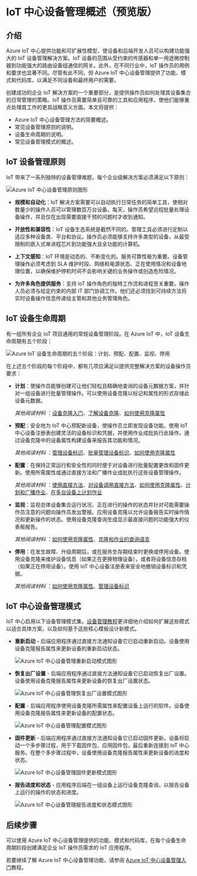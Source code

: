 <properties
 pageTitle="IoT 中心设备管理概述 | Azure"
 description="本文概述了 Azure IoT 中心的设备管理：企业设备生命周期、重新启动、恢复出厂设置、固件更新、配置、设备克隆、查询、作业"
 services="iot-hub"
 documentationCenter=""
 authors="bzurcher"
 manager="timlt"
 editor=""/>

<tags
 ms.service="iot-hub"
 ms.devlang="na"
 ms.topic="get-started-article"
 ms.tgt_pltfrm="na"
 ms.workload="na"
 ms.date="10/03/2016"
 ms.author="bzurcher"
 wacn.date="11/07/2016"/>

# IoT 中心设备管理概述（预览版）

## 介绍

Azure IoT 中心提供功能和可扩展性模型，使设备和后端开发人员可以构建功能强大的 IoT 设备管理解决方案。IoT 设备的范围从受约束的传感器和单一用途微控制器到功能强大的路由设备组通信的网关。此外，在不同行业中，IoT 操作员的用例和要求也显著不同。尽管有此不同，但 Azure IoT 中心设备管理提供了功能、模式和代码库，以满足不同设备和最终用户的需要。

创建成功的企业 IoT 解决方案的一个重要部分，是提供操作员如何处理其设备集合的日常管理的策略。IoT 操作员需要简单且可靠的工具和应用程序，使他们能够重点处理其工作的更具战略意义方面。本文将提供：

- Azure IoT 中心设备管理方法的简要概述。
- 常见设备管理原则的说明。
- 设备生命周期的说明。
- 常见设备管理模式的概述。

## IoT 设备管理原则

IoT 带来了一系列独特的设备管理难题，每个企业级解决方案必须满足以下原则：

![Azure IoT 中心设备管理原则图形][img-dm_principles]  


- **规模和自动化**：IoT 解决方案需要可以自动执行日常任务的简单工具，使相对数量少的操作人员可以管理数百万台设备。每天，操作员希望远程批量处理设备操作，并且仅在出现需要直接干预的问题时才收到通知。

- **开放性和兼容性**：IoT 设备生态系统是截然不同的。管理工具必须进行定制以适应多种设备类、平台和协议。操作员必须能够支持许多类型的设备，从最受限制的嵌入式单进程芯片到功能强大且全功能的计算机。

- **上下文感知**：IoT 环境是动态的、不断变化的。服务可靠性极为重要。设备管理操作必须考虑到 SLA 维护时段、网络和电源状态、正在使用情况和设备地理位置，以确保维护停机时间不会影响关键的业务操作或创造危险情况。

- **为许多角色提供服务**：支持 IoT 操作角色的独特工作流和进程至关重要。操作人员必须与给定约束的内部 IT 部门协调工作。他们还必须找到可持续方法将实时设备操作信息传递给主管和其他业务管理角色。

## IoT 设备生命周期

有一组所有企业 IoT 项目通用的常规设备管理阶段。在 Azure IoT 中，IoT 设备生命周期有五个阶段：

![Azure IoT 设备生命周期的五个阶段：计划、预配、配置、监视、停用][img-device_lifecycle]  


在上述五个阶段的每个阶段中，都有几项应满足以提供完整解决方案的设备操作员要求：

- **计划**：使操作员能够创建可让他们轻松且精确地查询的设备元数据方案，并针对一组设备进行批量管理操作。可以使用设备克隆以标记和属性的形式存储此设备元数据。

    *其他阅读材料* ：[设备克隆入门][lnk-twins-getstarted]、[了解设备克隆][lnk-twins-devguide]、[如何使用克隆属性][lnk-twin-properties]

- **预配**：安全地为 IoT 中心预配新设备，使操作员立即发现设备功能。使用 IoT 中心设备注册表创建灵活的设备标识和凭据，并使用作业成批执行此操作。通过设备克隆中的设备属性构建设备来报告其功能和情况。

    *其他阅读材料* ：[管理设备标识][lnk-identity-registry]、[批量管理设备标识][lnk-bulk-identity]、[如何使用克隆属性][lnk-twin-properties]

- **配置**：在保持正常运行和安全性的同时便于对设备进行批量配置更改和固件更新。使用所需属性或通过直接方法和广播作业成批执行这些设备管理操作。

    *其他阅读材料* ：[使用直接方法][lnk-c2d-methods]、[对设备调用直接方法][lnk-methods-devguide]、[如何使用克隆属性][lnk-twin-properties]、[计划和广播作业][lnk-jobs]、[在多台设备上计划作业][lnk-jobs-devguide]

- **监视**：监视总体设备集合运行状况、正在进行的操作的状态并针对可能需要操作员注意的问题向操作员发出警报。应用设备克隆以允许设备报告实时操作情况和更新操作的状态。使用设备克隆查询生成显示最直接问题的功能强大的仪表板报告。

    *其他阅读材料* ：[如何使用克隆属性][lnk-twin-properties]、[克隆和作业的查询语言][lnk-query-language]

- **停用**：在发生故障、升级周期后，或在服务生存期结束时更换或停用设备。使用设备克隆来维护设备信息（如果正在更换物理设备），或者将设备信息存档（如果正在停用设备）。使用 IoT 中心设备注册表来安全地撤销设备标识和凭据。

    *其他阅读材料* ：[如何使用克隆属性][lnk-twin-properties]、[管理设备标识][lnk-identity-registry]

## IoT 中心设备管理模式

IoT 中心启用以下设备管理模式集。[设备管理教程][lnk-get-started]更详细地介绍如何扩展这些模式以适合具体方案，以及如何基于这些核心模板设计新模式。

- **重新启动** - 后端应用程序通过直接方法通知设备它已启动重新启动。设备使用设备克隆报告属性来更新设备的重新启动状态。

    ![Azure IoT 中心设备管理重新启动模式图形][img-reboot_pattern]  


- **恢复出厂设置** - 后端应用程序通过直接方法通知设备它已启动恢复出厂设置。设备使用设备克隆报告属性来更新设备的恢复出厂设置状态。

    ![Azure IoT 中心设备管理恢复出厂设置模式图形][img-facreset_pattern]  


- **配置** - 后端应用程序使用设备克隆所需属性来配置设备上运行的软件。设备使用设备克隆报告属性来更新设备的配置状态。

    ![Azure IoT 中心设备管理配置模式图形][img-config_pattern]  


- **固件更新** - 后端应用程序通过直接方法通知设备它已启动固件更新。设备将启动一个多步骤过程，用于下载固件包、应用固件包，最后重新连接到 IoT 中心服务。在整个多步骤过程中，设备使用设备克隆报告属性来更新设备的进度和状态。

    ![Azure IoT 中心设备管理固件更新模式图形][img-fwupdate_pattern]  


- **报告进度和状态** - 应用程序后端在一组设备上运行设备克隆查询，以报告设备上运行的操作的状态和进度。

    ![Azure IoT 中心设备管理报告进度和状态模式图形][img-report_progress_pattern]  


## 后续步骤

可以使用 Azure IoT 中心设备管理提供的功能、模式和代码库，在每个设备生命周期阶段创建满足企业 IoT 操作员需求的 IoT 应用程序。

若要继续了解 Azure IoT 中心设备管理功能，请参阅 [Azure IoT 中心设备管理入门][lnk-get-started]教程。

<!-- Images and links -->

[img-dm_principles]: ./media/iot-hub-device-management-overview/image4.png
[img-device_lifecycle]: ./media/iot-hub-device-management-overview/image5.png
[img-config_pattern]: ./media/iot-hub-device-management-overview/configuration-pattern.png
[img-facreset_pattern]: ./media/iot-hub-device-management-overview/facreset-pattern.png
[img-fwupdate_pattern]: ./media/iot-hub-device-management-overview/fwupdate-pattern.png
[img-reboot_pattern]: ./media/iot-hub-device-management-overview/reboot-pattern.png
[img-report_progress_pattern]: ./media/iot-hub-device-management-overview/report-progress-pattern.png

[lnk-twins-devguide]: /documentation/articles/iot-hub-devguide-device-twins/
[lnk-get-started]: /documentation/articles/iot-hub-device-management-get-started/
[lnk-twins-getstarted]: /documentation/articles/iot-hub-node-node-twin-getstarted/
[lnk-twin-properties]: /documentation/articles/iot-hub-node-node-twin-how-to-configure/
[lnk-hub-getstarted]: /documentation/articles/iot-hub-csharp-csharp-getstarted/
[lnk-identity-registry]: /documentation/articles/iot-hub-devguide-identity-registry/
[lnk-bulk-identity]: /documentation/articles/iot-hub-bulk-identity-mgmt/
[lnk-query-language]: /documentation/articles/iot-hub-devguide-query-language/
[lnk-c2d-methods]: /documentation/articles/iot-hub-c2d-methods/
[lnk-methods-devguide]: /documentation/articles/iot-hub-devguide-direct-methods/
[lnk-jobs]: /documentation/articles/iot-hub-schedule-jobs/
[lnk-jobs-devguide]: /documentation/articles/iot-hub-devguide-jobs/

<!---HONumber=Mooncake_0523_2016-->